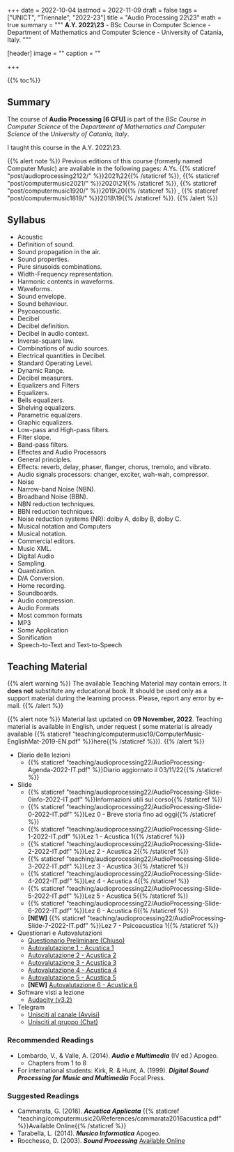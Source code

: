 +++
date = 2022-10-04
lastmod = 2022-11-09
draft = false
tags = ["UNICT", "Triennale", "2022-23"]
title = "Audio Processing 22\\23"
math = true
summary = """
**A.Y. 2022\\23** - BSc Course in Computer Science - Department of Mathematics and Computer Science - University of Catania, Italy.
"""

[header]
image = ""
caption = ""

+++

{{% toc%}}

## Summary

The course of **Audio Processing [6 CFU]** is part of the *BSc Course in Computer Science* of the *Department of Mathematics and Computer Science* of the *University of Catania, Italy*.

I taught this course in the A.Y. 2022\\23.

{{% alert note %}}
Previous editions of this course (formerly named Computer Music) are available in the following pages: A.Ys. {{% staticref "post/audioprocessing2122/" %}}2021\\22{{% /staticref %}}, {{% staticref "post/computermusic2021/" %}}2020\\21{{% /staticref %}}, {{% staticref "post/computermusic1920/" %}}2019\\20{{% /staticref %}} , {{% staticref "post/computermusic1819/" %}}2018\\19{{% /staticref %}}.
{{% /alert %}}

## Syllabus

*	Acoustic 
  * Definition of sound.
  * Sound propagation in the air.
  * Sound properties.
  * Pure sinusoids combinations.
  * Width-Frequency representation.
  * Harmonic contents in waveforms.
  * Waveforms.
  * Sound envelope.
  * Sound behaviour.
  * Psycoacoustic.
*	Decibel 
  * Decibel definition.
  * Decibel in audio context.
  * Inverse-square law.
  * Combinations of audio sources.
  * Electrical quantities in Decibel.
  * Standard Operating Level.
  * Dynamic Range.
  * Decibel measurers.
*	Equalizers and Filters
  * Equalizers.
  * Bells equalizers.
  * Shelving equalizers.
  * Parametric equalizers.
  * Graphic equalizers.
  * Low-pass and High-pass filters.
  * Filter slope.
  * Band-pass filters.
*	Effectes and Audio Processors
  * General principles.
  * Effects: reverb, delay, phaser, flanger, chorus, tremolo, and vibrato.
  * Audio signals processors: changer, exciter, wah-wah, compressor.
*	Noise 
  * Narrow-band Noise (NBN).
  * Broadband Noise (BBN).
  * NBN reduction techniques.
  * BBN reduction techniques.
  * Noise reduction systems (NR): dolby A, dolby B, dolby C.
*	Musical notation and Computers 
  * Musical notation.
  * Commercial editors.
  * Music XML.
*	Digital Audio 
  * Sampling.
  * Quantization.
  * D/A Conversion.
  * Home recording.
  * Soundboards.
  * Audio compression.
*	Audio Formats
  * Most common formats
  * MP3
*	Some Application 
  * Sonification
  * Speech-to-Text and Text-to-Speech 


## Teaching Material

{{% alert warning %}}
The available Teaching Material may contain errors. It **does not** substitute any educational book. It should be used only as a support material during the learning process. Please, report any error by e-mail.
{{% /alert %}}

{{% alert note %}}
Material last updated on **09 November, 2022**. Teaching material is available in English, under request ( some material is already available {{% staticref "teaching/computermusic19/ComputerMusic-EnglishMat-2019-EN.pdf" %}}here{{% /staticref %}}).
{{% /alert %}}

* Diario delle lezioni
  * {{% staticref "teaching/audioprocessing22/AudioProcessing-Agenda-2022-IT.pdf" %}}Diario aggiornato il 03/11/22{{% /staticref %}}
* Slide
  * {{% staticref "teaching/audioprocessing22/AudioProcessing-Slide-0info-2022-IT.pdf" %}}Informazioni utili sul corso{{% /staticref %}}
  * {{% staticref "teaching/audioprocessing22/AudioProcessing-Slide-0-2022-IT.pdf" %}}Lez 0 - Breve storia fino ad oggi{{% /staticref %}}
  * {{% staticref "teaching/audioprocessing22/AudioProcessing-Slide-1-2022-IT.pdf" %}}Lez 1 - Acustica 1{{% /staticref %}}
  * {{% staticref "teaching/audioprocessing22/AudioProcessing-Slide-2-2022-IT.pdf" %}}Lez 2 - Acustica 2{{% /staticref %}}
  * {{% staticref "teaching/audioprocessing22/AudioProcessing-Slide-3-2022-IT.pdf" %}}Lez 3 - Acustica 3{{% /staticref %}}
  * {{% staticref "teaching/audioprocessing22/AudioProcessing-Slide-4-2022-IT.pdf" %}}Lez 4 - Acustica 4{{% /staticref %}}
  * {{% staticref "teaching/audioprocessing22/AudioProcessing-Slide-5-2022-IT.pdf" %}}Lez 5 - Acustica 5{{% /staticref %}}
  * {{% staticref "teaching/audioprocessing22/AudioProcessing-Slide-6-2022-IT.pdf" %}}Lez 6 - Acustica 6{{% /staticref %}}
  * **[NEW]** {{% staticref "teaching/audioprocessing22/AudioProcessing-Slide-7-2022-IT.pdf" %}}Lez 7 - Psicoacustica 1{{% /staticref %}}
* Questionari e Autovalutazioni
  * [Questionario Preliminare (Chiuso)](https://docs.google.com/forms/d/e/1FAIpQLSeuwtYj2I2YYwVVXz7iwpTfL5buZ3CCUgSphIEe7ywttD8e0g/viewform?usp=sf_link)
  * [Autovalutazione 1 - Acustica 1](https://docs.google.com/forms/d/e/1FAIpQLSfPBtPes-h6QM6fN0VIea3y64Ru5KZU3tXIJqe_tSEtcWINaQ/viewform?usp=sf_link)
  * [Autovalutazione 2 - Acustica 2](https://docs.google.com/forms/d/e/1FAIpQLSek8dE2ds7XrWmN6qMaGmSjo9OkCBwXlxnM3doDFq9eNp3AbA/viewform?usp=sf_link)
  * [Autovalutazione 3 - Acustica 3](https://docs.google.com/forms/d/e/1FAIpQLSdaJjhUGruWH9PPWtkv1XwoeYG7Oz1Py2nW6Vl1PSLLmM4sNQ/viewform?usp=sf_link)
  * [Autovalutazione 4 - Acustica 4](https://docs.google.com/forms/d/e/1FAIpQLSfLxb2P1sg3Me9wcKmwM-XUdOtXUb3LEr0RMhak9j-fIdczlg/viewform?usp=sf_link)
  * [Autovalutazione 5 - Acustica 5](https://docs.google.com/forms/d/e/1FAIpQLSdKLM5hVRVcsHyKfkLpBSMm9259SG09RpxvTz_NR7g2yoww7g/viewform?usp=sf_link)
  * **[NEW]** [Autovalutazione 6 - Acustica 6](https://docs.google.com/forms/d/e/1FAIpQLSfkbo9RgP5gRAvb-6Fc6mGMTOgBRC-v061e4ag8SRizvbRdMw/viewform?usp=sf_link)
* Software visti a lezione
  * [Audacity (v3.2)](https://www.audacityteam.org/)
* Telegram
  * [Unisciti al canale (Avvisi)](https://t.me/+okTjrcyZN8M0NTBk)
  * [Unisciti al gruppo (Chat)](https://t.me/+knMREAftXOA5ZDg0)

### Recommended Readings

* Lombardo, V., & Valle, A. (2014). _**Audio e Multimedia**_ (IV ed.) Apogeo.
  * Chapters from 1 to 8
* For international students: Kirk, R. & Hunt, A. (1999). _**Digital Sound Processing for Music and Multimedia**_ Focal Press.

### Suggested Readings

* Cammarata, G. (2016). _**Acustica Applicata**_ {{% staticref "teaching/computermusic20/References/cammarata2016acustica.pdf" %}}Available Online{{% /staticref %}}
* Tarabella, L. (2014). _**Musica Informatica**_ Apogeo.
* Rocchesso, D. (2003). _**Sound Processing**_ [Available Online](https://ia600309.us.archive.org/13/items/IntroductionToSoundProcessing/vsp.pdf)